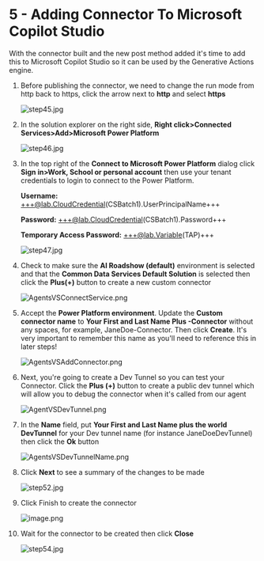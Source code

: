 # 5 - Adding Connector To Microsoft Copilot Studio

With the connector built and the new post method added it's time to add this to Microsoft Copilot Studio so it can be used by the Generative Actions engine.

1. Before publishing the connector, we need to change the run mode from http back to https, click the arrow next to **http** and select **https**

    ![step45.jpg](./images/instructions273634/step45.jpg)

1. In the solution explorer on the right side, **Right click>Connected Services>Add>Microsoft Power Platform**

    ![step46.jpg](./images/instructions273634/step46.jpg)

1. In the top right of the **Connect to Microsoft Power Platform** dialog click **Sign in>Work, School or personal account** then use your tenant credentials to login to connect to the Power Platform.

    **Username:** +++@lab.CloudCredential(CSBatch1).UserPrincipalName+++


    **Password:** +++@lab.CloudCredential(CSBatch1).Password+++
        
    **Temporary Access Password:** +++@lab.Variable(TAP)+++

    ![step47.jpg](./images/instructions273634/step47.jpg)

1. Check to make sure the **AI Roadshow (default)** environment is selected and that the **Common Data Services Default Solution** is selected then click the **Plus(+)** button to create a new custom connector

    ![AgentsVSConnectService.png](./images/add-connector-default.png)

1. Accept the **Power Platform environment**. Update the **Custom connector name** to **Your First and Last Name Plus -Connector** without any spaces, for example, JaneDoe-Connector. Then click **Create**. It's very important to remember this name as you'll need to reference this in later steps!

    ![AgentsVSAddConnector.png](./images/create-connector-default.png)

1. Next, you're going to create a Dev Tunnel so you can test your Connector. Click the **Plus (+)** button to create a public dev tunnel which will allow you to debug the connector when it's called from our agent

    ![AgentVSDevTunnel.png](./images/create-dev-tunnel-default.png)

1. In the **Name** field, put **Your First and Last Name plus the world DevTunnel** for your Dev tunnel name (for instance JaneDoeDevTunnel) then click the **Ok** button

    ![AgentsVSDevTunnelName.png](./images/mydevtunneldefault.png)

1. Click **Next** to see a summary of the changes to be made

    ![step52.jpg](./images/connected-service-default-next.png)

1. Click Finish to create the connector

    ![image.png](./images/instructions273634/image.png)

1. Wait for the connector to be created then click **Close**

    ![step54.jpg](./images/instructions273634/step54.jpg)
